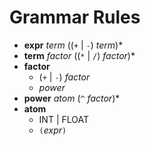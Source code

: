 # Grammar Rules

* **expr** *term* ((`+` | `-`) *term*)*
* **term** *factor* ((`*` | `/`) *factor*)*
* **factor** 
    * (`+` | `-`) *factor*
    * *power* 
* **power** *atom* (`^` *factor*)*
* **atom**
    * INT | FLOAT 
    * `(`*expr*`)`